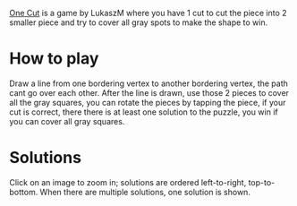 [One Cut](https://play.fancade.com/616369AFDF122214) is a game by LukaszM where you have 1 cut to cut the piece into 2 smaller piece and try to cover all gray spots to make the shape to win.

# How to play
Draw a line from one bordering vertex to another bordering vertex, the path cant go over each other. After the line is drawn, use those 2 pieces to cover all the gray squares, you can rotate the pieces by tapping the piece, if your cut is correct, there there is at least one solution to the puzzle, you win if you can cover all gray squares.

# Solutions
Click on an image to zoom in; solutions are ordered left-to-right, top-to-bottom. When there are multiple solutions, one solution is shown.